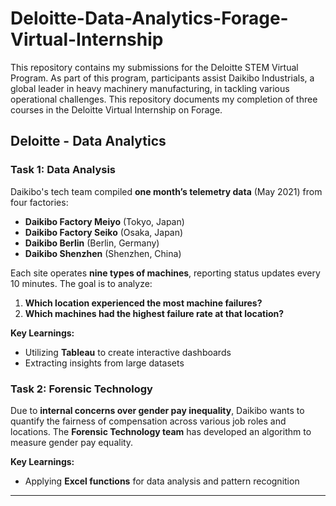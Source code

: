 # Deloitte-Data-Analytics-Forage-Virtual-Internship
This repository contains my submissions for the Deloitte STEM Virtual Program. As part of this program, participants assist Daikibo Industrials, a global leader in heavy machinery manufacturing, in tackling various operational challenges.  This repository documents my completion of three courses in the Deloitte Virtual Internship on Forage.
## Deloitte - Data Analytics

### Task 1: Data Analysis
Daikibo's tech team compiled **one month’s telemetry data** (May 2021) from four factories:
- **Daikibo Factory Meiyo** (Tokyo, Japan)
- **Daikibo Factory Seiko** (Osaka, Japan)
- **Daikibo Berlin** (Berlin, Germany)
- **Daikibo Shenzhen** (Shenzhen, China)

Each site operates **nine types of machines**, reporting status updates every 10 minutes. The goal is to analyze:
1. **Which location experienced the most machine failures?**
2. **Which machines had the highest failure rate at that location?**

**Key Learnings:**
- Utilizing **Tableau** to create interactive dashboards
- Extracting insights from large datasets

### Task 2: Forensic Technology
Due to **internal concerns over gender pay inequality**, Daikibo wants to quantify the fairness of compensation across various job roles and locations. The **Forensic Technology team** has developed an algorithm to measure gender pay equality.

**Key Learnings:**
- Applying **Excel functions** for data analysis and pattern recognition

---
